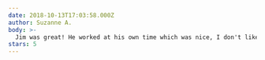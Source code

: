 ```yaml
---
date: 2018-10-13T17:03:58.000Z
author: Suzanne A.
body: >-
  Jim was great! He worked at his own time which was nice, I don't like having to manage other peoples schedules. He completed all of the tasks that I had including an amazing landscaping job and deck re-finishing in the back yard! I will be contacting him again for all future needs, especially in the winter! Thanks Jim!
stars: 5
---
```


